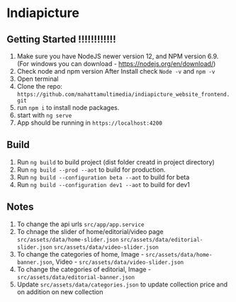 # Indiapicture

## Getting Started !!!!!!!!!!!!

1. Make sure you have NodeJS newer version 12, and NPM version 6.9.
(For windows you can download - https://nodejs.org/en/download/)
2. Check node and npm version After Install check `Node -v`  and `npm -v`
3. Open terminal
4. Clone the repo: `https://github.com/mahattamultimedia/indiapicture_website_frontend.git`
5. run `npm i` to install node packages.
6. start with `ng serve`
7. App should be running in `https://localhost:4200`

## Build

1. Run `ng build` to build project (dist folder creatd in project directory)
2. Run `ng build --prod --aot`  to build for production.
3. Run `ng build --configuration beta --aot` to build for beta
4. Run `ng build --configuration dev1 --aot` to build for dev1

## Notes

1. To change the api urls `src/app/app.service`
2. To chnage the slider of home/editorial/video page `src/assets/data/home-slider.json` `src/assets/data/editorial-slider.json` `src/assets/data/video-slider.json`
3. To change the categories of home, Image - `src/assets/data/home-banner.json`, Video - `src/assets/data/video-slider.json`
4. To change the categories of editorial, Image - `src/assets/data/editorial-banner.json`
5. Update `src/assets/data/categories.json` to update collection price and on addition on new collection

